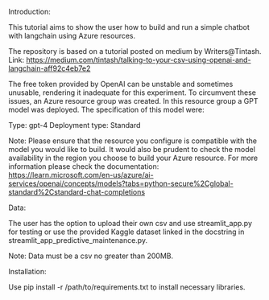 Introduction:

This tutorial aims to show the user how to build and run a simple chatbot with langchain using Azure resources. 

The repository is based on a tutorial posted on medium by Writers@Tintash. Link: https://medium.com/tintash/talking-to-your-csv-using-openai-and-langchain-aff92c4eb7e2 

The free token provided by OpenAI can be unstable and sometimes unusable, rendering it inadequate for this experiment. To circumvent these issues, an Azure resource group was created. 
In this resource group a GPT model was deployed. The specification of this model were:

Type: gpt-4
Deployment type: Standard

Note: Please ensure that the resource you configure is compatible with the model you would like to build. It would also be prudent to check the model availability in the region you 
choose to build your Azure resource. For more information please check the documentation: 
https://learn.microsoft.com/en-us/azure/ai-services/openai/concepts/models?tabs=python-secure%2Cglobal-standard%2Cstandard-chat-completions

Data:

The user has the option to upload their own csv and use streamlit_app.py for testing or use the provided Kaggle dataset linked in the docstring in streamlit_app_predictive_maintenance.py. 

Note: Data must be a csv no greater than 200MB. 

Installation:

Use pip install -r /path/to/requirements.txt to install necessary libraries. 
